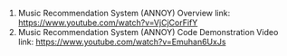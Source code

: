 1) Music Recommendation System (ANNOY) Overview link: https://www.youtube.com/watch?v=VjCjCorFifY
2) Music Recommendation System (ANNOY) Code Demonstration Video link: https://www.youtube.com/watch?v=Emuhan6UxJs
